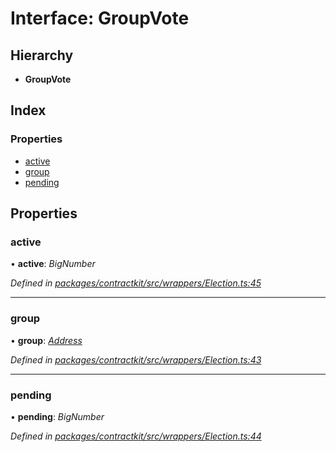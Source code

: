 # Interface: GroupVote

## Hierarchy

* **GroupVote**

## Index

### Properties

* [active](_wrappers_election_.groupvote.md#active)
* [group](_wrappers_election_.groupvote.md#group)
* [pending](_wrappers_election_.groupvote.md#pending)

## Properties

###  active

• **active**: *BigNumber*

*Defined in [packages/contractkit/src/wrappers/Election.ts:45](https://github.com/celo-org/celo-monorepo/blob/06adf8b7a/packages/contractkit/src/wrappers/Election.ts#L45)*

___

###  group

• **group**: *[Address](../modules/_base_.md#address)*

*Defined in [packages/contractkit/src/wrappers/Election.ts:43](https://github.com/celo-org/celo-monorepo/blob/06adf8b7a/packages/contractkit/src/wrappers/Election.ts#L43)*

___

###  pending

• **pending**: *BigNumber*

*Defined in [packages/contractkit/src/wrappers/Election.ts:44](https://github.com/celo-org/celo-monorepo/blob/06adf8b7a/packages/contractkit/src/wrappers/Election.ts#L44)*
